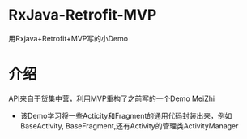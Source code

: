 # RxJava-Retrofit-MVP
用Rxjava+Retrofit+MVP写的小Demo
# 介绍
API来自干货集中营，利用MVP重构了之前写的一个Demo  [MeiZhi](https://github.com/miaoquanwei/MeiZhi)
- 该Demo学习将一些Acticity和Fragment的通用代码封装出来，例如BaseActivity, BaseFragment,还有Activity的管理类ActivityManager
